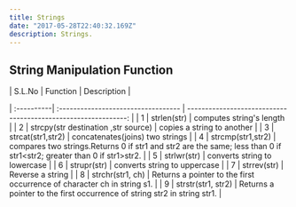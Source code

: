 ```yaml
---
title: Strings
date: "2017-05-28T22:40:32.169Z"
description: Strings.
---
```


## String Manipulation Function

| S.L.No     | Function                            |                     Description                                                                                      |

| :----------| :---------------------------------- | -------------------------------------------------------------: |         | 1          | strlen(str)                         | computes string's length                                                                                             |
| 2          | strcpy(str destination ,str source) | copies a string to another                                                                                           |
| 3          | strcat(str1,str2)                   | concatenates(joins) two strings                                                                                      |
| 4          | strcmp(str1,str2)                   | compares two strings.Returns 0 if str1 and str2 are the same; less than 0 if str1<str2; greater than 0 if str1>str2. |
| 5          | strlwr(str)                         | converts string to lowercase                                                                                         |
| 6          | strupr(str)                         | converts string to uppercase                                                                                         |
| 7          | strrev(str)                         | Reverse a string                                                                                                     |
| 8          | strchr(str1, ch)                    | Returns a pointer to the first occurrence of character ch in string s1.                                              |
| 9          | strstr(str1, str2)                  | Returns a pointer to the first occurrence of string str2 in string str1.                                             |
